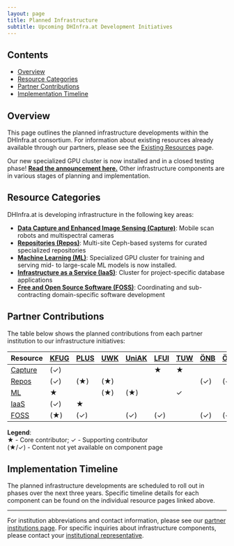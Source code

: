 ```yaml
---
layout: page
title: Planned Infrastructure
subtitle: Upcoming DHInfra.at Development Initiatives
---
```


<div class="toc">
  <h2>Contents</h2>
  <ul>
    <li><a href="#overview">Overview</a></li>
    <li><a href="#resource-categories">Resource Categories</a></li>
    <li><a href="#partner-contributions">Partner Contributions</a></li>
    <li><a href="#implementation-timeline">Implementation Timeline</a></li>
  </ul>
</div>

<h2 id="overview">Overview</h2>

This page outlines the planned infrastructure developments within the DHInfra.at consortium. For information about existing resources already available through our partners, please see the [Existing Resources](/resources) page.

Our new specialized GPU cluster is now installed and in a closed testing phase! **[Read the announcement here.](/2025-08-28-graz-gpu-cluster-install/)** Other infrastructure components are in various stages of planning and implementation.

<h2 id="resource-categories">Resource Categories</h2>

DHInfra.at is developing infrastructure in the following key areas:

- **[Data Capture and Enhanced Image Sensing (Capture)](/capture)**: Mobile scan robots and multispectral cameras
- **[Repositories (Repos)](/repos)**: Multi-site Ceph-based systems for curated specialized repositories
- **[Machine Learning (ML)](/ml)**: Specialized GPU cluster for training and serving mid- to large-scale ML models is now installed.
- **[Infrastructure as a Service (IaaS)](/iaas)**: Cluster for project-specific database applications
- **[Free and Open Source Software (FOSS)](/foss)**: Coordinating and sub-contracting domain-specific software development

<h2 id="partner-contributions">Partner Contributions</h2>

The table below shows the planned contributions from each partner institution to our infrastructure initiatives:

| Resource | [KFUG](/partners#kfug) | [PLUS](/partners#plus) | [UWK](/partners#uwk) | [UniAK](/partners#uniak) | [LFUI](/partners#lfui) | [TUW](/partners#tuw) | [ÖNB](/partners#önb) | [ÖAW](/partners#öaw) | [UniVie](/partners#univie) |
|------|------|------|-----|--------|-----|-----|-----|-----|--------|
| [Capture](/capture) | (✓) | | | | ★ | ★ | | | |
| [Repos](/repos) | (✓) | (★) | (★) | | | | (✓) | (✓) | |
| [ML](/ml) | ★ |  | (★) | (★) | | ✓ |  | | |
| [IaaS](/iaas) | (✓) | ★ | | | | | | | |
| [FOSS](/foss) | (★) | (✓) |  | (✓) | (✓) |  | (✓) | (✓) | (✓) |

**Legend**:  
★ - Core contributor; ✓ - Supporting contributor  
(★/✓) - Content not yet available on component page

<h2 id="implementation-timeline">Implementation Timeline</h2>

The planned infrastructure developments are scheduled to roll out in phases over the next three years. Specific timeline details for each component can be found on the individual resource pages linked above.

---

For institution abbreviations and contact information, please see our [partner institutions page](/partners). For specific inquiries about infrastructure components, please contact your [institutional representative](/partners).

